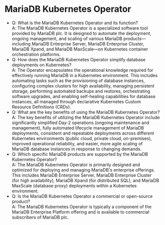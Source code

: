 # MariaDB Kubernetes Operator

* Q: What is the MariaDB Kubernetes Operator and its function?\
  A: The MariaDB Kubernetes Operator is a specialized software tool provided by MariaDB plc. It is designed to automate the deployment, ongoing management, and scaling of various MariaDB products—including MariaDB Enterprise Server, MariaDB Enterprise Cluster, MariaDB Xpand, and MariaDB MaxScale—on Kubernetes container orchestration platforms.
* Q: How does the MariaDB Kubernetes Operator simplify database deployments on Kubernetes?\
  A: The Operator encapsulates the operational knowledge required for effectively running MariaDB in a Kubernetes environment. This includes automating tasks such as the provisioning of database instances, configuring complex clusters for high availability, managing persistent storage, performing automated backups and restores, orchestrating software upgrades, and enabling self-healing capabilities for database instances, all managed through declarative Kubernetes Custom Resource Definitions (CRDs).
* Q: What are the key benefits of using the MariaDB Kubernetes Operator?\
  A: The key benefits of utilizing the MariaDB Kubernetes Operator include significantly simplified Day-2 operations (ongoing maintenance and management), fully automated lifecycle management of MariaDB deployments, consistent and repeatable deployments across different Kubernetes environments (public cloud, private cloud, on-premises), improved operational reliability, and easier, more agile scaling of MariaDB database instances in response to changing demands.
* Q: Which specific MariaDB products are supported by the MariaDB Kubernetes Operator?\
  A: The MariaDB Kubernetes Operator is primarily designed and optimized for deploying and managing MariaDB's enterprise offerings. This includes MariaDB Enterprise Server, MariaDB Enterprise Cluster (for high availability), MariaDB Xpand (for distributed SQL), and MariaDB MaxScale (database proxy) deployments within a Kubernetes environment.
* Q: Is the MariaDB Kubernetes Operator a commercial or open-source product?\
  A: The MariaDB Kubernetes Operator is typically a component of the MariaDB Enterprise Platform offering and is available to commercial subscribers of MariaDB plc.
